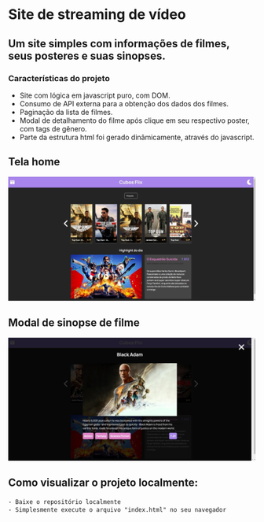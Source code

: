 # Site de streaming de vídeo

## Um site simples com informações de filmes, seus posteres e suas sinopses.

### Características do projeto

- Site com lógica em javascript puro, com DOM.
- Consumo de API externa para a obtenção dos dados dos filmes.
- Paginação da lista de filmes.
- Modal de detalhamento do filme após clique em seu respectivo poster, com tags de gênero.
- Parte da estrutura html foi gerado dinâmicamente, através do javascript.

## Tela home
<img src="./mdAssets/moviesHome.jpg">

## Modal de sinopse de filme
<img src="./mdAssets/moviesModalDeDetalhamento.jpg">

## Como visualizar o projeto localmente:
    - Baixe o repositório localmente
    - Simplesmente execute o arquivo "index.html" no seu navegador
